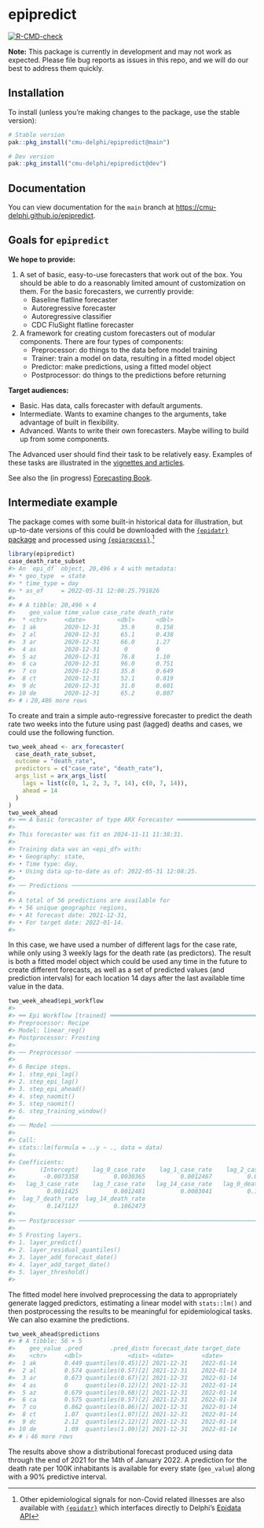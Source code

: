
<!-- README.md is generated from README.Rmd. Please edit that file -->

# epipredict

<!-- badges: start -->

[![R-CMD-check](https://github.com/cmu-delphi/epipredict/actions/workflows/R-CMD-check.yaml/badge.svg)](https://github.com/cmu-delphi/epipredict/actions/workflows/R-CMD-check.yaml)
<!-- badges: end -->

**Note:** This package is currently in development and may not work as
expected. Please file bug reports as issues in this repo, and we will do
our best to address them quickly.

## Installation

To install (unless you’re making changes to the package, use the stable
version):

``` r
# Stable version
pak::pkg_install("cmu-delphi/epipredict@main")

# Dev version
pak::pkg_install("cmu-delphi/epipredict@dev")
```

## Documentation

You can view documentation for the `main` branch at
<https://cmu-delphi.github.io/epipredict>.

## Goals for `epipredict`

**We hope to provide:**

1.  A set of basic, easy-to-use forecasters that work out of the box.
    You should be able to do a reasonably limited amount of
    customization on them. For the basic forecasters, we currently
    provide:
    - Baseline flatline forecaster
    - Autoregressive forecaster
    - Autoregressive classifier
    - CDC FluSight flatline forecaster
2.  A framework for creating custom forecasters out of modular
    components. There are four types of components:
    - Preprocessor: do things to the data before model training
    - Trainer: train a model on data, resulting in a fitted model object
    - Predictor: make predictions, using a fitted model object
    - Postprocessor: do things to the predictions before returning

**Target audiences:**

- Basic. Has data, calls forecaster with default arguments.
- Intermediate. Wants to examine changes to the arguments, take
  advantage of built in flexibility.
- Advanced. Wants to write their own forecasters. Maybe willing to build
  up from some components.

The Advanced user should find their task to be relatively easy. Examples
of these tasks are illustrated in the [vignettes and
articles](https://cmu-delphi.github.io/epipredict).

See also the (in progress) [Forecasting
Book](https://cmu-delphi.github.io/delphi-tooling-book/).

## Intermediate example

The package comes with some built-in historical data for illustration,
but up-to-date versions of this could be downloaded with the
[`{epidatr}` package](https://cmu-delphi.github.io/epidatr/) and
processed using
[`{epiprocess}`](https://cmu-delphi.github.io/epiprocess/).[^1]

``` r
library(epipredict)
case_death_rate_subset
#> An `epi_df` object, 20,496 x 4 with metadata:
#> * geo_type  = state
#> * time_type = day
#> * as_of     = 2022-05-31 12:08:25.791826
#> 
#> # A tibble: 20,496 × 4
#>    geo_value time_value case_rate death_rate
#>  * <chr>     <date>         <dbl>      <dbl>
#>  1 ak        2020-12-31      35.9      0.158
#>  2 al        2020-12-31      65.1      0.438
#>  3 ar        2020-12-31      66.0      1.27 
#>  4 as        2020-12-31       0        0    
#>  5 az        2020-12-31      76.8      1.10 
#>  6 ca        2020-12-31      96.0      0.751
#>  7 co        2020-12-31      35.8      0.649
#>  8 ct        2020-12-31      52.1      0.819
#>  9 dc        2020-12-31      31.0      0.601
#> 10 de        2020-12-31      65.2      0.807
#> # ℹ 20,486 more rows
```

To create and train a simple auto-regressive forecaster to predict the
death rate two weeks into the future using past (lagged) deaths and
cases, we could use the following function.

``` r
two_week_ahead <- arx_forecaster(
  case_death_rate_subset,
  outcome = "death_rate",
  predictors = c("case_rate", "death_rate"),
  args_list = arx_args_list(
    lags = list(c(0, 1, 2, 3, 7, 14), c(0, 7, 14)),
    ahead = 14
  )
)
two_week_ahead
#> ══ A basic forecaster of type ARX Forecaster ═══════════════════════════════
#> 
#> This forecaster was fit on 2024-11-11 11:38:31.
#> 
#> Training data was an <epi_df> with:
#> • Geography: state,
#> • Time type: day,
#> • Using data up-to-date as of: 2022-05-31 12:08:25.
#> 
#> ── Predictions ─────────────────────────────────────────────────────────────
#> 
#> A total of 56 predictions are available for
#> • 56 unique geographic regions,
#> • At forecast date: 2021-12-31,
#> • For target date: 2022-01-14.
#> 
```

In this case, we have used a number of different lags for the case rate,
while only using 3 weekly lags for the death rate (as predictors). The
result is both a fitted model object which could be used any time in the
future to create different forecasts, as well as a set of predicted
values (and prediction intervals) for each location 14 days after the
last available time value in the data.

``` r
two_week_ahead$epi_workflow
#> 
#> ══ Epi Workflow [trained] ══════════════════════════════════════════════════
#> Preprocessor: Recipe
#> Model: linear_reg()
#> Postprocessor: Frosting
#> 
#> ── Preprocessor ────────────────────────────────────────────────────────────
#> 
#> 6 Recipe steps.
#> 1. step_epi_lag()
#> 2. step_epi_lag()
#> 3. step_epi_ahead()
#> 4. step_naomit()
#> 5. step_naomit()
#> 6. step_training_window()
#> 
#> ── Model ───────────────────────────────────────────────────────────────────
#> 
#> Call:
#> stats::lm(formula = ..y ~ ., data = data)
#> 
#> Coefficients:
#>       (Intercept)    lag_0_case_rate    lag_1_case_rate    lag_2_case_rate  
#>        -0.0073358          0.0030365          0.0012467          0.0009536  
#>   lag_3_case_rate    lag_7_case_rate   lag_14_case_rate   lag_0_death_rate  
#>         0.0011425          0.0012481          0.0003041          0.1351769  
#>  lag_7_death_rate  lag_14_death_rate  
#>         0.1471127          0.1062473
#> 
#> ── Postprocessor ───────────────────────────────────────────────────────────
#> 
#> 5 Frosting layers.
#> 1. layer_predict()
#> 2. layer_residual_quantiles()
#> 3. layer_add_forecast_date()
#> 4. layer_add_target_date()
#> 5. layer_threshold()
#> 
```

The fitted model here involved preprocessing the data to appropriately
generate lagged predictors, estimating a linear model with `stats::lm()`
and then postprocessing the results to be meaningful for epidemiological
tasks. We can also examine the predictions.

``` r
two_week_ahead$predictions
#> # A tibble: 56 × 5
#>    geo_value .pred        .pred_distn forecast_date target_date
#>    <chr>     <dbl>             <dist> <date>        <date>     
#>  1 ak        0.449 quantiles(0.45)[2] 2021-12-31    2022-01-14 
#>  2 al        0.574 quantiles(0.57)[2] 2021-12-31    2022-01-14 
#>  3 ar        0.673 quantiles(0.67)[2] 2021-12-31    2022-01-14 
#>  4 as        0     quantiles(0.12)[2] 2021-12-31    2022-01-14 
#>  5 az        0.679 quantiles(0.68)[2] 2021-12-31    2022-01-14 
#>  6 ca        0.575 quantiles(0.57)[2] 2021-12-31    2022-01-14 
#>  7 co        0.862 quantiles(0.86)[2] 2021-12-31    2022-01-14 
#>  8 ct        1.07  quantiles(1.07)[2] 2021-12-31    2022-01-14 
#>  9 dc        2.12  quantiles(2.12)[2] 2021-12-31    2022-01-14 
#> 10 de        1.09  quantiles(1.09)[2] 2021-12-31    2022-01-14 
#> # ℹ 46 more rows
```

The results above show a distributional forecast produced using data
through the end of 2021 for the 14th of January 2022. A prediction for
the death rate per 100K inhabitants is available for every state
(`geo_value`) along with a 90% predictive interval.

[^1]: Other epidemiological signals for non-Covid related illnesses are
    also available with
    [`{epidatr}`](https://github.com/cmu-delphi/epidatr) which
    interfaces directly to Delphi’s [Epidata
    API](https://cmu-delphi.github.io/delphi-epidata/)

